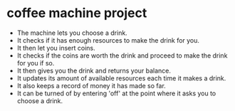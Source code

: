 # coffee machine project

* The machine lets you choose a drink.
* It checks if it has enough resources to make the drink for you.
* It then let you insert coins.
* It checks if the coins are worth the drink and proceed to make the drink for you if so.
* It then gives you the drink and returns your balance.
* It updates its amount of available resources each time it makes a drink.
* It also keeps a record of money it has made so far.
* It can be turned of by entering 'off' at the point where it asks you to choose a drink.